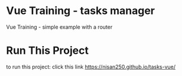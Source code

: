 # Vue Training - tasks manager

Vue Training - simple example with a router


# Run This Project
to run this project:
click this link https://nisan250.github.io/tasks-vue/
